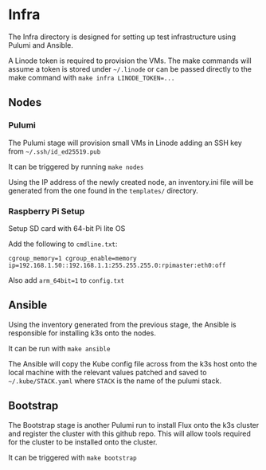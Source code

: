 # Infra

The Infra directory is designed for setting up test infrastructure using Pulumi and Ansible.

A Linode token is required to provision the VMs. The make commands will assume a token is stored under `~/.linode` or can be passed directly to the make command with `make infra LINODE_TOKEN=...`

## Nodes

### Pulumi

The Pulumi stage will provision small VMs in Linode adding an SSH key from `~/.ssh/id_ed25519.pub`

It can be triggered by running `make nodes`

Using the IP address of the newly created node, an inventory.ini file will be generated from the one found in the `templates/` directory.

### Raspberry Pi Setup

Setup SD card with 64-bit Pi lite OS

Add the following to `cmdline.txt`:

```
cgroup_memory=1 cgroup_enable=memory ip=192.168.1.50::192.168.1.1:255.255.255.0:rpimaster:eth0:off
```

Also add `arm_64bit=1` to `config.txt`


## Ansible

Using the inventory generated from the previous stage, the Ansible is responsible for installing k3s onto the nodes.

It can be run with `make ansible`

The Ansible will copy the Kube config file across from the k3s host onto the local machine with the relevant values patched and saved to `~/.kube/STACK.yaml` where `STACK` is the name of the pulumi stack.

## Bootstrap

The Bootstrap stage is another Pulumi run to install Flux onto the k3s cluster and register the cluster with this github repo. This will allow tools required for the cluster to be installed onto the cluster.

It can be triggered with `make bootstrap`

